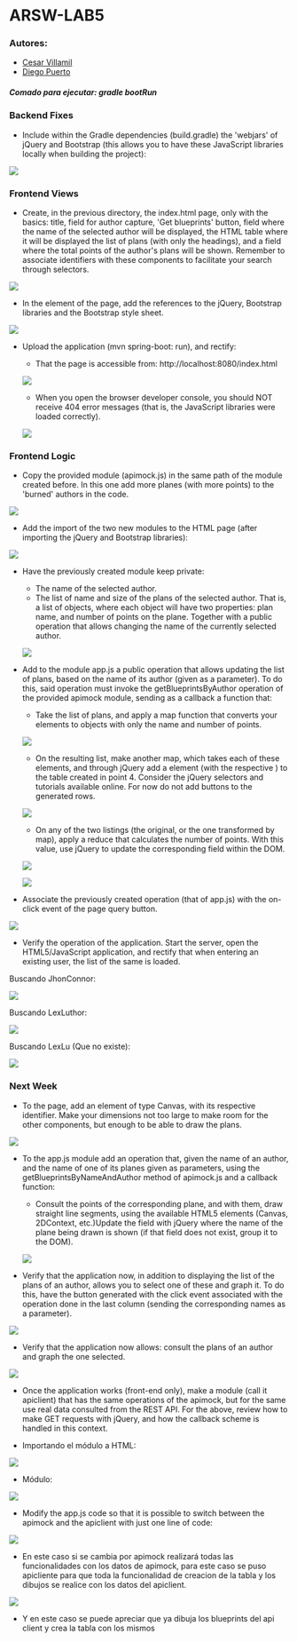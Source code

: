 # ARSW-LAB5

### Autores:
- [Cesar Villamil](https://github.com/cvillamiljr)
- [Diego Puerto](https://github.com/Diego23p)

##### Comado para ejecutar: gradle bootRun

### Backend Fixes

- Include within the Gradle dependencies (build.gradle) the 'webjars' of jQuery and Bootstrap (this allows you to have these JavaScript libraries locally when building the project):

![](/BLUEPRINTS_PART1/img/1.PNG)

### Frontend Views

- Create, in the previous directory, the index.html page, only with the basics: title, field for author capture, 'Get blueprints' button, field where the name of the selected author will be displayed, the HTML table where it will be displayed the list of plans (with only the headings), and a field where the total points of the author's plans will be shown. Remember to associate identifiers with these components to facilitate your search through selectors.

![](/BLUEPRINTS_PART1/img/2.PNG)

- In the <head> element of the page, add the references to the jQuery, Bootstrap libraries and the Bootstrap style sheet.

![](/BLUEPRINTS_PART1/img/3.PNG)

- Upload the application (mvn spring-boot: run), and rectify:
    - That the page is accessible from: http://localhost:8080/index.html
    
    ![](/BLUEPRINTS_PART1/img/4.PNG)

    - When you open the browser developer console, you should NOT receive 404 error messages (that is, the JavaScript libraries were loaded correctly).
    
    ![](/BLUEPRINTS_PART1/img/5.PNG)
    
### Frontend Logic

- Copy the provided module (apimock.js) in the same path of the module created before. In this one add more planes (with more points) to the 'burned' authors in the code.

![](/BLUEPRINTS_PART1/img/6.PNG)

- Add the import of the two new modules to the HTML page (after importing the jQuery and Bootstrap libraries):

![](/BLUEPRINTS_PART1/img/7.PNG)

- Have the previously created module keep private:
    - The name of the selected author. 
    - The list of name and size of the plans of the selected author. That is, a list of objects, where each object will have two properties: plan name, and number of points on the plane. Together with a public operation that allows changing the name of the currently selected author.
    
    ![](/BLUEPRINTS_PART1/img/8.PNG)

- Add to the module app.js a public operation that allows updating the list of plans, based on the name of its author (given as a parameter). To do this, said operation must invoke the getBlueprintsByAuthor operation of the provided apimock module, sending as a callback a function that:
    - Take the list of plans, and apply a map function that converts your elements to objects with only the name and number of points.
    
    ![](/BLUEPRINTS_PART1/img/9.PNG)

    - On the resulting list, make another map, which takes each of these elements, and through jQuery add a  element (with the respective ) to the table created in point 4. Consider the jQuery selectors and tutorials available online. For now do not add buttons to the generated rows.
    
    ![](/BLUEPRINTS_PART1/img/10.PNG)
    
    - On any of the two listings (the original, or the one transformed by map), apply a reduce that calculates the number of points. With this value, use jQuery to update the corresponding field within the DOM.
    
    ![](/BLUEPRINTS_PART1/img/11.PNG)
    
    ![](/BLUEPRINTS_PART1/img/12.PNG)
    
- Associate the previously created operation (that of app.js) with the on-click event of the page query button.

![](/BLUEPRINTS_PART1/img/13.PNG)

- Verify the operation of the application. Start the server, open the HTML5/JavaScript application, and rectify that when entering an existing user, the list of the same is loaded.

Buscando JhonConnor:

![](/BLUEPRINTS_PART1/img/14.PNG)

Buscando LexLuthor:

![](/BLUEPRINTS_PART1/img/15.PNG)

Buscando LexLu (Que no existe):

![](/BLUEPRINTS_PART1/img/16.PNG)

### Next Week

- To the page, add an element of type Canvas, with its respective identifier. Make your dimensions not too large to make room for the other components, but enough to be able to draw the plans.

![](/BLUEPRINTS_PART1/img/17.jpg)

- To the app.js module add an operation that, given the name of an author, and the name of one of its planes given as parameters, using the getBlueprintsByNameAndAuthor method of apimock.js and a callback function:
    - Consult the points of the corresponding plane, and with them, draw straight line segments, using the available HTML5 elements (Canvas, 2DContext, etc.)Update the field with jQuery where the name of the plane being drawn is shown (if that field does not exist, group it to the DOM).
    
    ![](/BLUEPRINTS_PART1/img/18.jpg)

- Verify that the application now, in addition to displaying the list of the plans of an author, allows you to select one of these and graph it. To do this, have the button generated with the click event associated with the operation done in the last column (sending the corresponding names as a parameter).

![](/BLUEPRINTS_PART1/img/20.jpg)

- Verify that the application now allows: consult the plans of an author and graph the one selected.

![](/BLUEPRINTS_PART1/img/19.jpg)

- Once the application works (front-end only), make a module (call it apiclient) that has the same operations of the apimock, but for the same use real data consulted from the REST API. For the above, review how to make GET requests with jQuery, and how the callback scheme is handled in this context.

- Importando el módulo a HTML:

![](/BLUEPRINTS_PART1/img/22.jpg)

- Módulo:

![](/BLUEPRINTS_PART1/img/21.jpg)

- Modify the app.js code so that it is possible to switch between the apimock and the apiclient with just one line of code:

![](/BLUEPRINTS_PART1/img/oneline{.jpg)

- En este caso si se cambia por apimock realizará todas las funcionalidades con los datos de apimock, para este caso se puso apicliente para que toda la funcionalidad de creacion de la tabla y los dibujos se realice con los datos del apiclient.

![](/BLUEPRINTS_PART1/img/full.jpg)

- Y en este caso se puede apreciar que ya dibuja los blueprints del api client y crea la tabla con los mismos

